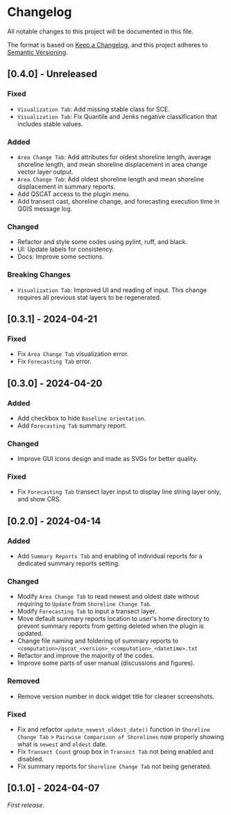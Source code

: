 # Changelog

All notable changes to this project will be documented in this file.

The format is based on [Keep a Changelog](https://keepachangelog.com/en/1.1.0/),
and this project adheres to [Semantic Versioning](https://semver.org/spec/v2.0.0.html).

## [0.4.0] - Unreleased

### Fixed

- `Visualization Tab`: Add missing stable class for SCE.
- `Visualization Tab`: Fix Quantile and Jenks negative classification that includes stable values.

### Added

- `Area Change Tab`: Add attributes for oldest shoreline length, average shoreline length, and mean shoreline displacement in area change vector layer output.
- `Area Change Tab`: Add oldest shoreline length and mean shoreline displacement in summary reports.
- Add QSCAT access to the plugin menu.
- Add transect cast, shoreline change, and forecasting execution time in QGIS message log.

### Changed

- Refactor and style some codes using pylint, ruff, and black.
- UI: Update labels for consistency.
- Docs: Improve some sections.

### Breaking Changes

- `Visualization Tab`: Improved UI and reading of input. This change requires all previous stat layers to be regenerated.

## [0.3.1] - 2024-04-21

### Fixed

- Fix `Area Change Tab` visualization error.
- Fix `Forecasting Tab` error.

## [0.3.0] - 2024-04-20

### Added

- Add checkbox to hide `Baseline orientation`.
- Add `Forecasting Tab` summary report.

### Changed

- Improve GUI icons design and made as SVGs for better quality.

### Fixed

- Fix `Forecasting Tab` transect layer input to display line string layer only, and show CRS.

## [0.2.0] - 2024-04-14

### Added

- Add `Summary Reports Tab` and enabling of individual reports for a dedicated summary reports setting.

### Changed

- Modify `Area Change Tab` to read newest and oldest date without requiring to `Update` from `Shoreline Change Tab`.
- Modify `Forecasting Tab` to input a transect layer.
- Move default summary reports location to user's home directory to prevent summary reports from getting deleted when the plugin is updated.
- Change file naming and foldering of summary reports to ``<computation>/qscat_<version>_<computation>_<datetime>.txt``
- Refactor and improve the majority of the codes. 
- Improve some parts of user manual (discussions and figures).

### Removed

- Remove version number in dock widget title for cleaner screenshots.

### Fixed

- Fix and refactor `update_newest_oldest_date()` function in `Shoreline Change Tab` > `Pairwise Comparison of Shorelines` now properly showing what is `newest` and `oldest` date.
- Fix `Transect Count` group box in `Transect Tab` not being enabled and disabled.
- Fix summary reports for `Shoreline Change Tab` not being generated.

## [0.1.0] - 2024-04-07

_First release_.
